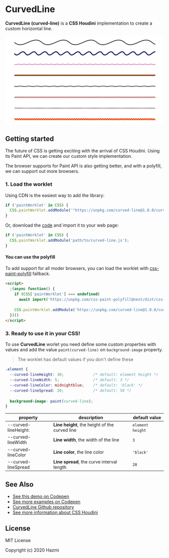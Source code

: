 #  CurvedLine

**CurvedLine (curved-line)** is a **CSS Houdini** implementation to create a custom horizontal line.

![CSS Houdini Lines](https://raw.githubusercontent.com/hazmi/curved-line/main/assets/preview.jpg)

## Getting started
The future of CSS is getting exciting with the arrival of CSS Houdini. Using its Paint API, we can create our custom style implementation. 

The browser supports for Paint API is also getting better, and with a polyfill, we can support out more browsers.

### 1. Load the worklet

Using CDN is the easiest way to add the library:

```js
if ('paintWorklet' in CSS) {
  CSS.paintWorklet.addModule('"https://unpkg.com/curved-line@1.0.0/curved-line.js');
}
```

Or, download the [code](https://unpkg.com/curved-line@1.0.0/curved-line.js) and import it to your web page:

```js
if ('paintWorklet' in CSS) {
  CSS.paintWorklet.addModule('path/to/curved-line.js');
}
```

#### You can use the polyfill

To add support for all moder browsers, you can load the worklet with [css-paint-polyfill](https://github.com/GoogleChromeLabs/css-paint-polyfill) fallback.

```html
<script>
  ;(async function() {
    if (CSS['paintWorklet'] === undefined)
      await import('https://unpkg.com/css-paint-polyfill@next/dist/css-paint-polyfill.js')

    CSS.paintWorklet.addModule('https://unpkg.com/curved-line@1.0.0/curved-line.js')
  })()
</script>
```

### 3. Ready to use it in your CSS!

To use **CurvedLine** worlet you need define some custom properties with values and add the value `paint(curved-line)` on `background-image` property.

> The worklet has default values if you don't define these

```css
.element {
  --curved-lineHeight: 30;             /* default: element height */
  --curved-lineWidth: 5;               /* default: 3 */
  --curved-lineColor: midnightblue;    /* default: 'black' */
  --curved-lineSpread: 20;             /* default: 50 */

  background-image: paint(curved-line);
}
```

| property | description | default value |
| -------- | ----------- | ------------- |
| --curved-lineHeight: | **Line height**, the height of the curved line | `element height` |
| --curved-lineWidth | **Line width**, the width of the line | `3` |
| --curved-lineColor | **Line color**, the line color | `'black'` |
| --curved-lineSpread | **Line spread**, the curve interval length | `20` |

## See Also

* [See this demo on Codepen](https://codepen.io/hazmi/pen/VwKreoq)
* [See more examples on Codepen](https://codepen.io/hazmi/pen/poEdNPr)
* [CurvedLine Github repository](https://github.com/hazmi/curved-line)
* [See more information about CSS Houdini](https://houdini.how/)

## License

MIT License

Copyright (c) 2020 Hazmi
